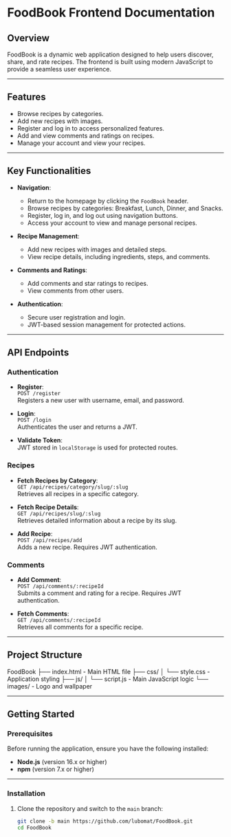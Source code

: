 # FoodBook Frontend Documentation

## Overview
FoodBook is a dynamic web application designed to help users discover, share, and rate recipes. The frontend is built using modern JavaScript to provide a seamless user experience.

---

## Features
- Browse recipes by categories.
- Add new recipes with images.
- Register and log in to access personalized features.
- Add and view comments and ratings on recipes.
- Manage your account and view your recipes.

---

## Key Functionalities
- **Navigation**:
  - Return to the homepage by clicking the `FoodBook` header.
  - Browse recipes by categories: Breakfast, Lunch, Dinner, and Snacks.
  - Register, log in, and log out using navigation buttons.
  - Access your account to view and manage personal recipes.

- **Recipe Management**:
  - Add new recipes with images and detailed steps.
  - View recipe details, including ingredients, steps, and comments.

- **Comments and Ratings**:
  - Add comments and star ratings to recipes.
  - View comments from other users.

- **Authentication**:
  - Secure user registration and login.
  - JWT-based session management for protected actions.

---

## API Endpoints

### Authentication
- **Register**:  
  `POST /register`  
  Registers a new user with username, email, and password.

- **Login**:  
  `POST /login`  
  Authenticates the user and returns a JWT.

- **Validate Token**:  
  JWT stored in `localStorage` is used for protected routes.

### Recipes
- **Fetch Recipes by Category**:  
  `GET /api/recipes/category/slug/:slug`  
  Retrieves all recipes in a specific category.

- **Fetch Recipe Details**:  
  `GET /api/recipes/slug/:slug`  
  Retrieves detailed information about a recipe by its slug.

- **Add Recipe**:  
  `POST /api/recipes/add`  
  Adds a new recipe. Requires JWT authentication.

### Comments
- **Add Comment**:  
  `POST /api/comments/:recipeId`  
  Submits a comment and rating for a recipe. Requires JWT authentication.

- **Fetch Comments**:  
  `GET /api/comments/:recipeId`  
  Retrieves all comments for a specific recipe.

---


## Project Structure

FoodBook
├── index.html       - Main HTML file
├── css/
│   └── style.css    - Application styling
├── js/
│   └── script.js    - Main JavaScript logic
└── images/          - Logo and wallpaper
    
---

## Getting Started

### Prerequisites
Before running the application, ensure you have the following installed:
- **Node.js** (version 16.x or higher)
- **npm** (version 7.x or higher)

---

### Installation
1. Clone the repository and switch to the `main` branch:
   ```bash
   git clone -b main https://github.com/lubomat/FoodBook.git
   cd FoodBook

